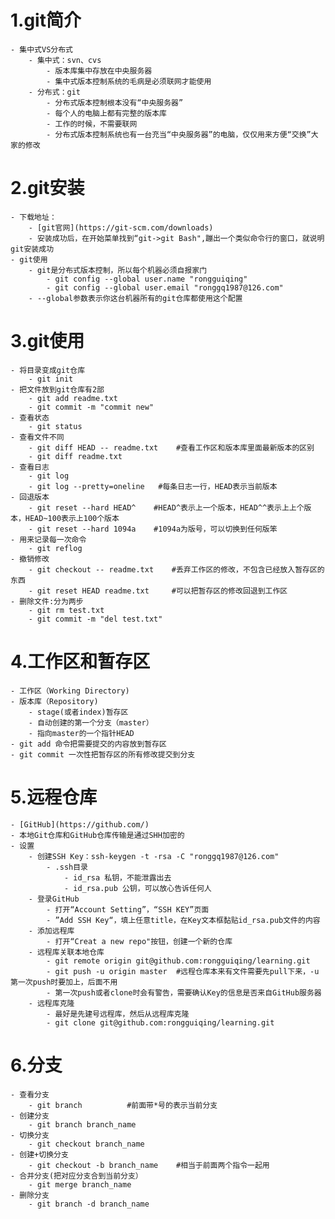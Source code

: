 # 1.git简介
    - 集中式VS分布式
        - 集中式：svn、cvs
            - 版本库集中存放在中央服务器
            - 集中式版本控制系统的毛病是必须联网才能使用
        - 分布式：git
            - 分布式版本控制根本没有“中央服务器”
            - 每个人的电脑上都有完整的版本库
            - 工作的时候，不需要联网
            - 分布式版本控制系统也有一台充当“中央服务器”的电脑，仅仅用来方便“交换”大家的修改
# 2.git安装
    - 下载地址：
        - [git官网](https://git-scm.com/downloads)
        - 安装成功后，在开始菜单找到“git->git Bash",蹦出一个类似命令行的窗口，就说明git安装成功
    - git使用
        - git是分布式版本控制，所以每个机器必须自报家门
            - git config --global user.name "rongguiqing"
            - git config --global user.email "ronggq1987@126.com"
        - --global参数表示你这台机器所有的git仓库都使用这个配置

# 3.git使用
    - 将目录变成git仓库
        - git init
    - 把文件放到git仓库有2部
        - git add readme.txt
        - git commit -m "commit new"
    - 查看状态
        - git status
    - 查看文件不同
        - git diff HEAD -- readme.txt    #查看工作区和版本库里面最新版本的区别
        - git diff readme.txt
    - 查看日志
        - git log
        - git log --pretty=oneline   #每条日志一行，HEAD表示当前版本
    - 回退版本
        - git reset --hard HEAD^    #HEAD^表示上一个版本，HEAD^^表示上上个版本，HEAD~100表示上100个版本
        - git reset --hard 1094a    #1094a为版号，可以切换到任何版笨
    - 用来记录每一次命令
        - git reflog
    - 撤销修改
        - git checkout -- readme.txt    #丢弃工作区的修改，不包含已经放入暂存区的东西
        - git reset HEAD readme.txt     #可以把暂存区的修改回退到工作区
    - 删除文件:分为两步
        - git rm test.txt
        - git commit -m "del test.txt"
# 4.工作区和暂存区
    - 工作区（Working Directory)
    - 版本库（Repository)
        - stage(或者index)暂存区
        - 自动创建的第一个分支（master）
        - 指向master的一个指针HEAD
    - git add 命令把需要提交的内容放到暂存区
    - git commit 一次性把暂存区的所有修改提交到分支
# 5.远程仓库
    - [GitHub](https://github.com/)
    - 本地Git仓库和GitHub仓库传输是通过SHH加密的
    - 设置
        - 创建SSH Key：ssh-keygen -t -rsa -C "ronggq1987@126.com"
            - .ssh目录
                - id_rsa 私钥，不能泄露出去
                - id_rsa.pub 公钥，可以放心告诉任何人
        - 登录GitHub
            - 打开“Account Setting”，“SSH KEY”页面
            - ”Add SSH Key“，填上任意title，在Key文本框黏贴id_rsa.pub文件的内容
        - 添加远程库
            - 打开“Creat a new repo"按钮，创建一个新的仓库
        - 远程库关联本地仓库
            - git remote origin git@github.com:rongguiqing/learning.git
            - git push -u origin master  #远程仓库本来有文件需要先pull下来，-u第一次push时要加上，后面不用
            - 第一次push或者clone时会有警告，需要确认Key的信息是否来自GitHub服务器
        - 远程库克隆
            - 最好是先建号远程库，然后从远程库克隆
            - git clone git@github.com:rongguiqing/learning.git
# 6.分支
    - 查看分支
        - git branch          #前面带*号的表示当前分支
    - 创建分支
        - git branch branch_name
    - 切换分支
        - git checkout branch_name
    - 创建+切换分支
        - git checkout -b branch_name    #相当于前面两个指令一起用
    - 合并分支(把对应分支合到当前分支）
        - git merge branch_name
    - 删除分支
        - git branch -d branch_name